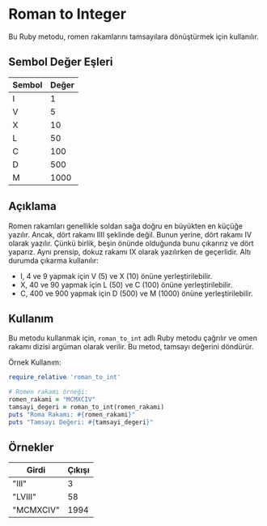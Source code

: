 # Roman to Integer

Bu Ruby metodu, romen rakamlarını tamsayılara dönüştürmek için kullanılır.

## Sembol Değer Eşleri

| Sembol | Değer |
| ------ | ----- |
| I      | 1     |
| V      | 5     |
| X      | 10    |
| L      | 50    |
| C      | 100   |
| D      | 500   |
| M      | 1000  |

## Açıklama

Romen rakamları genellikle soldan sağa doğru en büyükten en küçüğe yazılır. Ancak, dört rakamı IIII şeklinde değil. Bunun yerine, dört rakamı IV olarak yazılır. Çünkü birlik, beşin önünde olduğunda bunu çıkarırız ve dört yaparız. Aynı prensip, dokuz rakamı IX olarak yazılırken de geçerlidir. Altı durumda çıkarma kullanılır:

- I, 4 ve 9 yapmak için V (5) ve X (10) önüne yerleştirilebilir.
- X, 40 ve 90 yapmak için L (50) ve C (100) önüne yerleştirilebilir.
- C, 400 ve 900 yapmak için D (500) ve M (1000) önüne yerleştirilebilir.

## Kullanım

Bu metodu kullanmak için, `roman_to_int` adlı Ruby metodu çağrılır ve omen rakamı dizisi argüman olarak verilir. Bu metod, tamsayı değerini döndürür.

Örnek Kullanım:

```ruby
require_relative 'roman_to_int'

# Romen rakamı örneği:
romen_rakami = "MCMXCIV"
tamsayi_degeri = roman_to_int(romen_rakami)
puts "Roma Rakamı: #{romen_rakami}"
puts "Tamsayı Değeri: #{tamsayi_degeri}"
```
## Örnekler
| Girdi | Çıkışı |
| ------ | ----- |
| "III"  | 3     |
| "LVIII" | 58     |
| "MCMXCIV"| 1994    |

